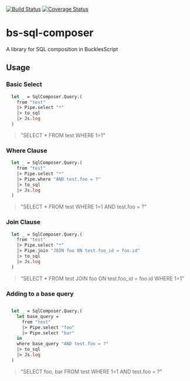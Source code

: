 [![Build Status](https://www.travis-ci.org/scull7/bs-sql-composer.svg?branch=master)](https://www.travis-ci.org/scull7/bs-sql-composer)
[![Coverage Status](https://coveralls.io/repos/github/scull7/bs-sql-composer/badge.svg?branch=master)](https://coveralls.io/github/scull7/bs-sql-composer?branch=master)

# bs-sql-composer
A library for SQL composition in BucklesScript

## Usage

### Basic Select
```ocaml
  let _ = SqlComposer.Query.(
    from "test"
    |> Pipe.select "*"
    |> to_sql
    |> Js.log
  )
```
> "SELECT * FROM test  WHERE 1=1"

### Where Clause
```ocaml
  let _ = SqlComposer.Query.(
    from "test"
    |> Pipe.select "*"
    |> Pipe.where "AND test.foo = ?"
    |> to_sql
    |> Js.log
  )
```
> "SELECT * FROM test WHERE 1=1 AND test.foo = ?"

### Join Clause
```ocaml
  let _ = SqlComposer.Query.(
    from "test"
    |> Pipe.select "*"
    |> Pipe.join "JOIN foo ON test.foo_id = foo.id"
    |> to_sql
    |> Js.log
  )
```
> "SELECT * FROM test JOIN foo ON test.foo_id = foo.id WHERE 1=1"

### Adding to a base query
```ocaml

  let _ = SqlComposer.Query.(
    let base_query =
      from "test"
      |> Pipe.select "foo"
      |> Pipe.select "bar"
    in
    where base_query "AND test.foo = ?"
    |> to_sql
    |> Js.log
  )
```
> "SELECT foo, bar FROM test WHERE 1=1 AND test.foo = ?"
